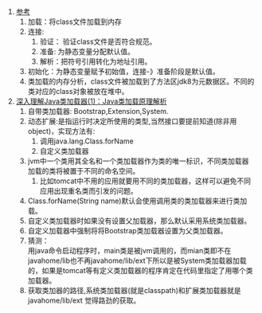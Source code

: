 1. [参考](https://www.cnblogs.com/fanjie/p/6916784.html)     
    1. 加载：将class文件加载到内存     
    2. 连接:    
        1. 验证： 验证class文件是否符合规范。   
        1. 准备: 为静态变量分配默认值。    
        1. 解析：把符号引用转化为地址引用。
    1. 初始化：为静态变量赋予初始值，连接-》准备阶段是默认值。
    1. 类加载的内存分析，class文件被加载到了方法区jdk8为元数据区。不同的类对应的class对象被放在堆中。    
1. [深入理解Java类加载器(1)：Java类加载原理解析](https://blog.csdn.net/zhoudaxia/article/details/35824249)     
    1. 自带类加载器: Bootstrap,Extension,System.    
    1. 动态扩展:是指运行时决定所使用的类型,当然接口要提前知道(除非用object)，实现方法有:    
        1. 调用java.lang.Class.forName
        1. 自定义类加载器
    1. jvm中一个类用其全名和一个类加载器作为类的唯一标识，不同类加载器加载的类将被置于不同的命名空间。
        1. 比如tomcat中不用的应用就要用不同的类加载器，这样可以避免不同应用出现重名类而引发的问题。    
    1. Class.forName(String name)默认会使用调用类的类加载器来进行类加载。
    1. 自定义类加载器时如果没有设置父加载器，那么默认采用系统类加载器。   
    1. 自定义加载器中强制将将Bootstrap类加载器设置为父类加载器。    
    1. 猜测：    
        用java命令启动程序时，main类是被jvm调用的，而mian类即不在javahome\/lib也不再javahome\/lib\/ext下所以是被System类加载器加载的，如果是tomcat等有定义类加载器的程序肯定在代码里指定了用哪个类加载器。    
    1. 获取类加器的路径,系统类加载器(就是classpath)和扩展类加载器就是javahome\/lib\/ext 觉得路劲的获取。    
        
        
    
        

